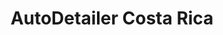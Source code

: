 ---
title: "AutoDetailer Costa Rica"
url: /san-diego/autodetailer-costa-rica/
shop: Autowerkstatt
---